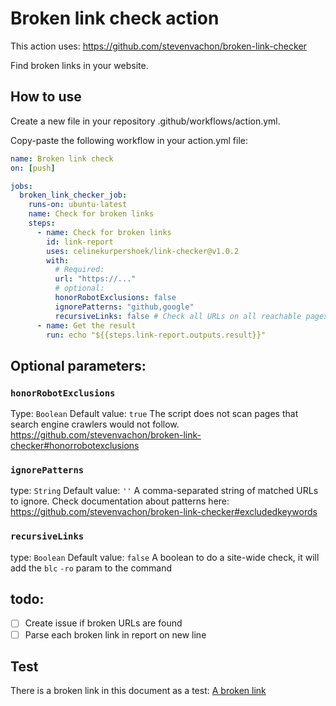 # Broken link check action

This action uses: https://github.com/stevenvachon/broken-link-checker

Find broken links in your website.

## How to use

Create a new file in your repository .github/workflows/action.yml.

Copy-paste the following workflow in your action.yml file:

```yml
name: Broken link check
on: [push]

jobs:
  broken_link_checker_job:
    runs-on: ubuntu-latest
    name: Check for broken links
    steps:
      - name: Check for broken links
        id: link-report
        uses: celinekurpershoek/link-checker@v1.0.2
        with:
          # Required:
          url: "https://..."
          # optional:
          honorRobotExclusions: false
          ignorePatterns: "github,google"
          recursiveLinks: false # Check all URLs on all reachable pages (could take a while)
      - name: Get the result
        run: echo "${{steps.link-report.outputs.result}}"
```

## Optional parameters:

### `honorRobotExclusions`

Type: `Boolean`
Default value: `true`
The script does not scan pages that search engine crawlers would not follow.
https://github.com/stevenvachon/broken-link-checker#honorrobotexclusions

### `ignorePatterns`

type: `String`
Default value: `''`
A comma-separated string of matched URLs to ignore. Check documentation about patterns here: https://github.com/stevenvachon/broken-link-checker#excludedkeywords

### `recursiveLinks`

type: `Boolean`
Default value: `false`
A boolean to do a site-wide check, it will add the `blc` `-ro` param to the command

## todo:

- [ ] Create issue if broken URLs are found
- [ ] Parse each broken link in report on new line

## Test

There is a broken link in this document as a test:
[A broken link](http://jhgfdsadfghjklkjhgfdsasdfgh.com)
